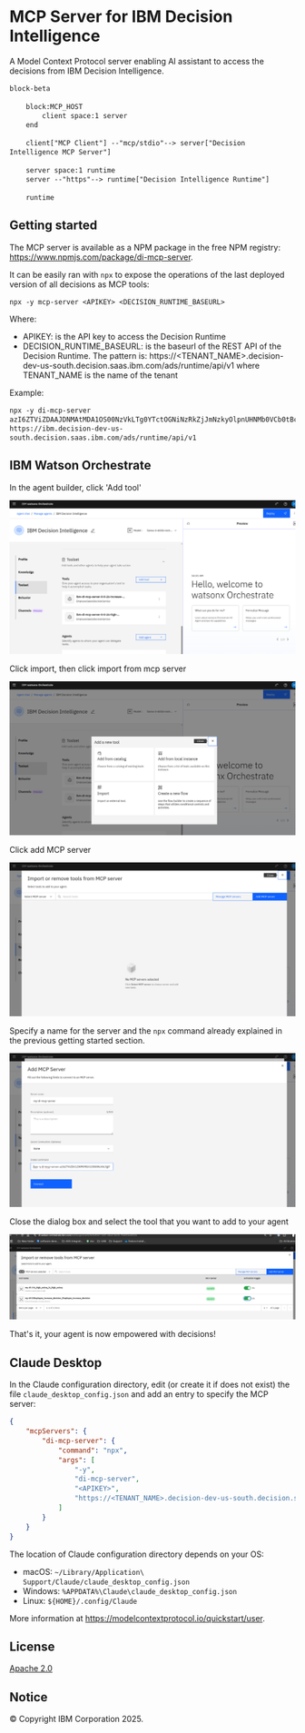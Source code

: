 # MCP Server for IBM Decision Intelligence

A Model Context Protocol server enabling AI assistant to access the decisions
from IBM Decision Intelligence.

```mermaid
block-beta
    
    block:MCP_HOST
        client space:1 server
    end

    client["MCP Client"] --"mcp/stdio"--> server["Decision Intelligence MCP Server"]

    server space:1 runtime
    server --"https"--> runtime["Decision Intelligence Runtime"]   

    runtime
```

## Getting started

The MCP server is available as a NPM package in the free NPM registry: https://www.npmjs.com/package/di-mcp-server.

It can be easily ran with `npx` to expose the operations of the last deployed version of all decisions as MCP tools:

```
npx -y mcp-server <APIKEY> <DECISION_RUNTIME_BASEURL>
```

Where:

- APIKEY: is the API key to access the Decision Runtime
- DECISION_RUNTIME_BASEURL: is the baseurl of the REST API of the Decision Runtime. The pattern is: https://<TENANT_NAME>.decision-dev-us-south.decision.saas.ibm.com/ads/runtime/api/v1 where TENANT_NAME is the name of the tenant


Example:

```
npx -y di-mcp-server azI6ZTViZDAAJDNMAtMDA1OS00NzVkLTg0YTctOGNiNzRkZjJmNzkyOlpnUHNMb0VCb0tBcDBsSnZhdTZXLy96N3ppWEwxM2Z4WHRJcDNlNXZVWlk9 https://ibm.decision-dev-us-south.decision.saas.ibm.com/ads/runtime/api/v1 
```

## IBM Watson Orchestrate

In the agent builder, click 'Add tool'

![](doc/wo1.png)

Click import, then click import from mcp server

![](doc/wo2.png)

Click add MCP server

![](doc/wo4.png)

Specify a name for the server and the `npx` command already explained in the previous getting started section.

![](doc/wo5.png)

Close the dialog box and select the tool that you want to add to your agent

![](doc/wo6.png)

That's it, your agent is now empowered with decisions!

## Claude Desktop

In the Claude configuration directory, edit (or create it if does not exist) the file `claude_desktop_config.json` and add an entry to specify the MCP server:

```json
{
    "mcpServers": {
        "di-mcp-server": {
            "command": "npx",
            "args": [
                "-y",
                "di-mcp-server",
                "<APIKEY>",
                "https://<TENANT_NAME>.decision-dev-us-south.decision.saas.ibm.com/ads/runtime/api/v1"
            ]
        }
    }
}
```

The location of Claude configuration directory depends on your OS:

- macOS: `~/Library/Application\ Support/Claude/claude_desktop_config.json`
- Windows: `%APPDATA%\Claude\claude_desktop_config.json`
- Linux: `${HOME}/.config/Claude`

More information at https://modelcontextprotocol.io/quickstart/user.

## License
[Apache 2.0](LICENSE)

## Notice

© Copyright IBM Corporation 2025.
